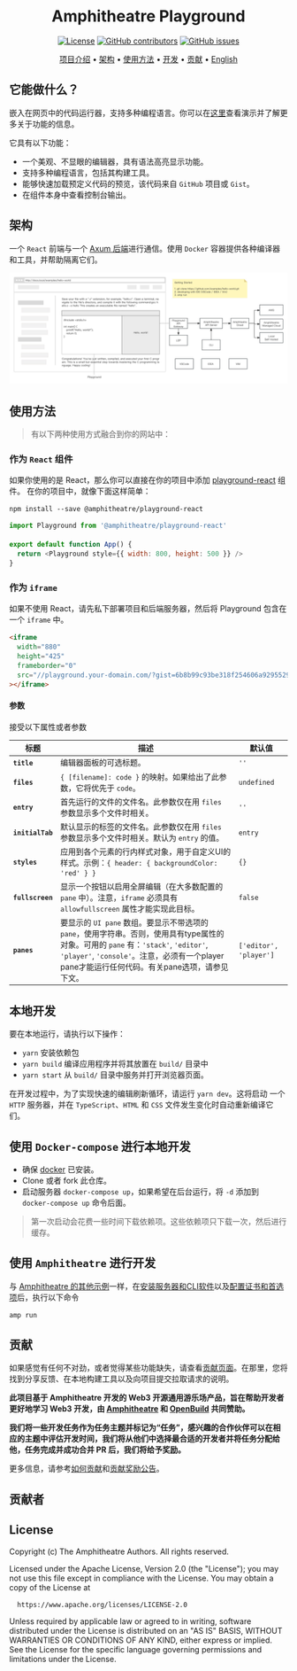 <div align="center">

# Amphitheatre Playground

[![License](https://img.shields.io/github/license/amphitheatre-app/playground)](https://github.com/amphitheatre-app/playground/blob/master/LICENSE)
[![GitHub
contributors](https://img.shields.io/github/contributors/amphitheatre-app/playground)](https://github.com/amphitheatre-app/playground/graphs/contributors)
[![GitHub
issues](https://img.shields.io/github/issues/amphitheatre-app/playground)](https://github.com/amphitheatre-app/playground/issues)

[项目介绍](#它能做什么) •
[架构](#架构) •
[使用方法](#使用方法) •
[开发](#本地开发) •
[贡献](#贡献) •
[English](README.md)

</div>

## 它能做什么？

嵌入在网页中的代码运行器，支持多种编程语言。你可以在[这里](https://play.amphitheatre.app)查看演示并了解更多关于功能的信息。

它具有以下功能：

- 一个美观、不显眼的编辑器，具有语法高亮显示功能。
- 支持多种编程语言，包括其构建工具。
- 能够快速加载预定义代码的预览，该代码来自 `GitHub` 项目或 `Gist`。
- 在组件本身中查看控制台输出。


## 架构

一个 `React` 前端与一个 [Axum 后端](https://github.com/amphitheatre-app/playground-api)进行通信。使用 `Docker`
容器提供各种编译器和工具，并帮助隔离它们。

![Playground Architecture](./docs/images/architecture.jpg)

## 使用方法

> 有以下两种使用方式融合到你的网站中：

### 作为 `React` 组件

如果你使用的是 React，那么你可以直接在你的项目中添加
[playground-react](https://github.com/amphitheatre-app/playground-react) 组件。
在你的项目中，就像下面这样简单：

```shell
npm install --save @amphitheatre/playground-react
```

```javascript
import Playground from '@amphitheatre/playground-react'

export default function App() {
  return <Playground style={{ width: 800, height: 500 }} />
}
```

### 作为 `iframe`

如果不使用 React，请先私下部署项目和后端服务器，然后将 Playground 包含在一个
`iframe` 中。

```html
<iframe
  width="880"
  height="425"
  frameborder="0"
  src="//playground.your-domain.com/?gist=6b8b99c93be318f254606a92955294ec"
></iframe>
```

#### 参数

接受以下属性或者参数

| 标题 | 描述  | 默认值 |
| ---------------- | ------------------------------------------------------------ | ---------------------- |
| **`title`**      | 编辑器面板的可选标题。                     | `''`                   |
| **`files`**      | `{ [filename]: code }` 的映射。如果给出了此参数，它将优先于 `code`。 | `undefined`            |
| **`entry`**      | 首先运行的文件的文件名。此参数仅在用 `files` 参数显示多个文件时相关。 | `''`                   |
| **`initialTab`** | 默认显示的标签的文件名。此参数仅在用 `files` 参数显示多个文件时相关。默认为 `entry` 的值。| `entry`                |
| **`styles`**     | 应用到各个元素的行内样式对象，用于自定义UI的样式。示例：`{ header: { backgroundColor: 'red' } }` | `{}`                   |
| **`fullscreen`** | 显示一个按钮以启用全屏编辑（在大多数配置的 `pane` 中）。注意，`iframe` 必须具有 `allowfullscreen` 属性才能实现此目标。 | `false`                |
| **`panes`**      | 要显示的 `UI pane` 数组。要显示不带选项的 `pane`，使用字符串。否则，使用具有type属性的对象。可用的 `pane` 有：`'stack'`, `'editor'`, `'player'`, `'console'`。注意，必须有一个player pane才能运行任何代码。有关pane选项，请参见下文。 | `['editor', 'player']` |

## 本地开发

要在本地运行，请执行以下操作：

- `yarn` 安装依赖包
- `yarn build` 编译应用程序并将其放置在 `build/` 目录中
- `yarn start` 从 `build/` 目录中服务并打开浏览器页面。


在开发过程中，为了实现快速的编辑刷新循环，请运行 `yarn dev`。这将启动
一个 `HTTP` 服务器，并在 `TypeScript`、`HTML` 和 `CSS` 文件发生变化时自动重新编译它们。

## 使用 `Docker-compose` 进行本地开发

- 确保 [docker](https://docs.docker.com/get-docker/) 已安装。
- Clone 或者 fork 此仓库。
- 启动服务器 `docker-compose up`，如果希望在后台运行，将 `-d` 添加到
  `docker-compose up` 命令后面。

> 第一次启动会花费一些时间下载依赖项。这些依赖项只下载一次，然后进行缓存。

## 使用 `Amphitheatre` 进行开发

与 [Amphitheatre 的其他示例](https://docs.amphitheatre.app/examples/)一样，在[安装服务器和CLI软件](https://docs.amphitheatre.app/installation/)以及[配置证书和首选项](https://docs.amphitheatre.app/getting-started/initialize/)后，执行以下命令

```bash
amp run
```

## 贡献

如果感觉有任何不对劲，或者觉得某些功能缺失，请查看[贡献页面](https://docs.amphitheatre.app/contributing/)。在那里，您将找到分享反馈、在本地构建工具以及向项目提交拉取请求的说明。

**此项目基于 Amphitheatre 开发的 Web3 开源通用游乐场产品，旨在帮助开发者更好地学习 Web3 开发，由 [Amphitheatre](https://amphitheatre.app/) 和
[OpenBuild](https://openbuild.xyz) 共同赞助。**

**我们将一些开发任务作为任务主题并标记为“任务”，感兴趣的合作伙伴可以在相应的主题中评估开发时间，我们将从他们中选择最合适的开发者并将任务分配给他，任务完成并成功合并 PR 后，我们将给予奖励。**

更多信息，请参考[如何贡献](https://github.com/amphitheatre-app/playground/blob/master/docs/how_to_contribute.zh-CN.md)和[贡献奖励公告](https://github.com/amphitheatre-app/playground/issues/4)。

## 贡献者

<!-- readme: collaborators,contributors -start -->
<!-- readme: collaborators,contributors -end -->

## License

Copyright (c) The Amphitheatre Authors. All rights reserved.

Licensed under the Apache License, Version 2.0 (the "License"); you may not use
this file except in compliance with the License. You may obtain a copy of the
License at

      https://www.apache.org/licenses/LICENSE-2.0

Unless required by applicable law or agreed to in writing, software distributed
under the License is distributed on an "AS IS" BASIS, WITHOUT WARRANTIES OR
CONDITIONS OF ANY KIND, either express or implied. See the License for the
specific language governing permissions and limitations under the License.
